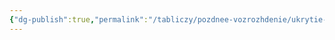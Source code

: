 ```yaml
---
{"dg-publish":true,"permalink":"/tabliczy/pozdnee-vozrozhdenie/ukrytie-tela-sv-marka/","dgPassFrontmatter":true}
---
```



